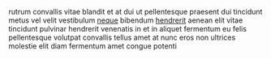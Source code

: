 rutrum convallis vitae blandit et at dui ut pellentesque praesent dui tincidunt
metus vel velit vestibulum [neque](generated_webpages/pellentesque2.md)
bibendum [hendrerit](generated_webpages/nulla2.md) aenean elit vitae tincidunt
pulvinar hendrerit venenatis in et in aliquet fermentum eu felis pellentesque
volutpat convallis tellus amet at nunc eros non ultrices molestie elit diam
fermentum amet congue potenti